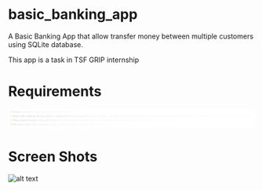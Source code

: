 # basic_banking_app

A Basic Banking App that allow transfer money between multiple customers using SQLite database.

This app is a task in TSF GRIP internship 

# Requirements
![img_2.png](img_2.png)

# Screen Shots
![alt text](https://drive.google.com/file/d/12Rr28Qd6vGQT2HVJ-mx-qBWd8SAAM7rH/view?usp=sharing)